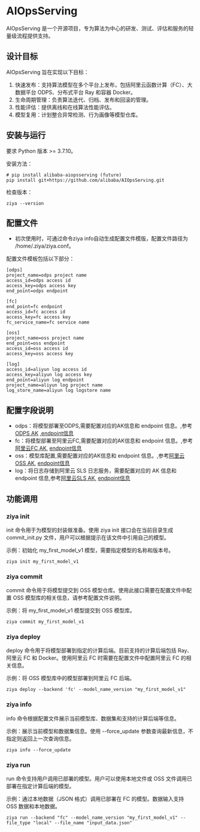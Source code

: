 # AIOpsServing

AIOpsServing 是一个开源项目，专为算法为中心的研发、测试、评估和服务的轻量级流程提供支持。

## 设计目标

AIOpsServing 旨在实现以下目标：

1. 快速发布：支持算法模型在多个平台上发布，包括阿里云函数计算（FC）、大数据平台 ODPS、分布式平台 Ray 和容器 Docker。
2. 生命周期管理：负责算法迭代、归档、发布和回滚的管理。
3. 性能评估：提供离线和在线算法性能评估。
4. 模型复用：计划整合异常检测、行为画像等模型仓库。


## 安装与运行

要求 Python 版本 >= 3.7.10。

安装方法：

```commandline
# pip install alibaba-aiopsserving (future)
pip install git+https://github.com/alibaba/AIOpsServing.git
```

检查版本：

```commandline
ziya --version
```

## 配置文件 
- 初次使用时，可通过命令ziya info自动生成配置文件模版，配置文件路径为 /home/.ziya/ziya.conf。

配置文件模板包括以下部分：

```
[odps]
project_name=odps project name
access_id=odps access id
access_key=odps access key
end_point=odps endpoint

[fc]
end_point=fc endpoint
access_id=fc access id
access_key=fc access key
fc_service_name=fc service name

[oss]
project_name=oss project name
end_point=oss endpoint
access_id=oss access id
access_key=oss access key

[log]
access_id=aliyun log access id
access_key=aliyun log access key
end_point=aliyun log endpoint
project_name=aliyun log project name
log_store_name=aliyun log logstore name 
```

## 配置字段说明
* odps：将模型部署至ODPS,需要配置对应的AK信息和 endpoint 信息。,参考[ODPS AK](https://help.aliyun.com/document_detail/183946.html) ,[endpoint信息](https://help.aliyun.com/document_detail/89754.html)
* fc：将模型部署至阿里云FC,需要配置对应的AK信息和 endpoint 信息。,参考[阿里云FC AK](https://help.aliyun.com/document_detail/295894.html), [endpoint信息](https://help.aliyun.com/document_detail/52984.html)
* oss：模型库配置,需要配置对应的AK信息和 endpoint 信息。,参考[阿里云OSS AK](https://help.aliyun.com/document_detail/93720.html), [endpoint信息](https://help.aliyun.com/document_detail/31837.html)
* log：将日志存储到阿里云 SLS 日志服务，需要配置对应的 AK 信息和 endpoint 信息,参考[阿里云SLS AK](https://help.aliyun.com/document_detail/175967.html), [endpoint信息](https://help.aliyun.com/document_detail/29008.html)


## 功能调用

### ziya init

init 命令用于为模型的封装做准备。使用 ziya init 接口会在当前目录生成 commit_init.py 文件，用户可以根据提示在该文件中引用自己的模型。

示例：初始化 my_first_model_v1 模型，需要指定模型的名称和版本号。

```commandline
ziya init my_first_model_v1
```

### ziya commit

commit 命令用于将模型提交到 OSS 模型仓库。使用此接口需要在配置文件中配置 OSS 模型库的相关信息，请参考配置文件说明。

示例：将 my_first_model_v1 模型提交到 OSS 模型库。

```
ziya commit my_first_model_v1
```

### ziya deploy

deploy 命令用于将模型部署到指定的计算后端。目前支持的计算后端包括 Ray、阿里云 FC 和 Docker。使用阿里云 FC 时需要在配置文件中配置阿里云 FC 的相关信息。

示例：将 OSS 模型库中的模型部署到阿里云 FC 后端。

```
ziya deploy --backend 'fc' --model_name_version "my_first_model_v1"
```

### ziya info

info 命令根据配置文件展示当前模型库、数据集和支持的计算后端等信息。

示例：展示当前模型和数据集信息。使用 --force_update 参数查询最新信息，不指定则返回上一次查询信息。

```
ziya info --force_update
```

### ziya run 
run 命令支持用户调用已部署的模型。用户可以使用本地文件或 OSS 文件调用已部署在指定计算后端的模型。

示例：通过本地数据（JSON 格式）调用已部署在 FC 的模型。数据输入支持 OSS 数据和本地数据。

```
ziya run --backend "fc" --model_name_version "my_first_model_v1" --file_type "local" --file_name "input_data.json"
```

